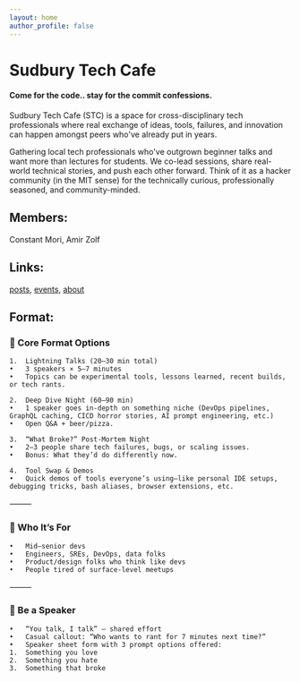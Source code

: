 ```yaml
---
layout: home
author_profile: false
---
```


# Sudbury Tech Cafe

#### Come for the code.. stay for the commit confessions.

Sudbury Tech Cafe (STC) is a space for cross-disciplinary tech professionals where real exchange of ideas, tools, failures, and innovation can happen amongst peers who've already put in years.

Gathering local tech professionals who've outgrown beginner talks and want more than lectures for students. We co-lead sessions, share real-world technical stories, and push each other forward. Think of it as a hacker community (in the MIT sense) for the technically curious, professionally seasoned, and community-minded.

## Members:
Constant Mori, Amir Zolf

## Links:

[posts](https://sudbury-tech-cafe.github.io/_posts/2025-05-31-welcome.md), [events](https://sudbury-tech-cafe.github.io/_pages/events.md), [about](https://sudbury-tech-cafe.github.io/_pages/about.md)

## Format:

### 🔧  Core Format Options
	1.	Lightning Talks (20–30 min total)
	•	3 speakers × 5–7 minutes
	•	Topics can be experimental tools, lessons learned, recent builds, or tech rants.
 
	2.	Deep Dive Night (60–90 min)
	•	1 speaker goes in-depth on something niche (DevOps pipelines, GraphQL caching, CICD horror stories, AI prompt engineering, etc.)
	•	Open Q&A + beer/pizza.
 
	3.	“What Broke?” Post-Mortem Night
	•	2–3 people share tech failures, bugs, or scaling issues.
	•	Bonus: What they’d do differently now.
 
	4.	Tool Swap & Demos
	•	Quick demos of tools everyone’s using—like personal IDE setups, debugging tricks, bash aliases, browser extensions, etc.

⸻

### 🧠  Who It’s For
	•	Mid–senior devs
	•	Engineers, SREs, DevOps, data folks
	•	Product/design folks who think like devs
	•	People tired of surface-level meetups

⸻

### 🎤  Be a Speaker
	•	“You talk, I talk” — shared effort
	•	Casual callout: “Who wants to rant for 7 minutes next time?”
	•	Speaker sheet form with 3 prompt options offered:
	1.	Something you love
	2.	Something you hate
	3.	Something that broke


